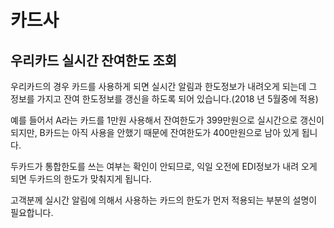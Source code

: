 # 카드사

## 우리카드 실시간 잔여한도 조회

우리카드의 경우 카드를 사용하게 되면 실시간 알림과 한도정보가 내려오게 되는데 그 정보를 가지고 잔여 한도정보를 갱신을 하도록 되어 있습니다.\(2018 년 5월중에 적용\)

예를 들어서 A라는 카드를 1만원 사용해서 잔여한도가 399만원으로 실시간으로 갱신이 되지만, B카드는 아직 사용을 안했기 때문에 잔여한도가 400만원으로 남아 있게 됩니다.

두카드가 통합한도를 쓰는 여부는 확인이 안되므로, 익일 오전에 EDI정보가 내려 오게 되면 두카드의 한도가 맞춰지게 됩니다.

고객분께 실시간 알림에 의해서 사용하는 카드의 한도가 먼저 적용되는 부분의 설명이 필요합니다.



